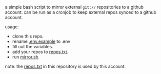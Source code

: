 a simple bash script to mirror external `git://` repositories to a github account. can be run as a cronjob to keep external repos synced to a github account.

usage:
- clone this repo.
- rename [.env.example](.env.example) to .env
- fill out the variables.
- add your repos to [repos.txt](repos.txt).
- run [mirror.sh](mirror.sh).

note: the [repos.txt](repos.txt) in this repository is used by this account.
